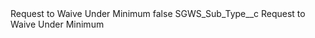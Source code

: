 <?xml version="1.0" encoding="UTF-8"?>
<CustomMetadata xmlns="http://soap.sforce.com/2006/04/metadata" xmlns:xsi="http://www.w3.org/2001/XMLSchema-instance" xmlns:xsd="http://www.w3.org/2001/XMLSchema">
    <label>Request to Waive Under Minimum</label>
    <protected>false</protected>
    <values>
        <field>SGWS_Sub_Type__c</field>
        <value xsi:type="xsd:string">Request to Waive Under Minimum</value>
    </values>
</CustomMetadata>
